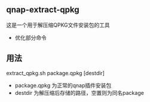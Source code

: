## qnap-extract-qpkg
这是一个用于解压缩QPKG文件安装包的工具
* 优化部分命令

## 用法
extract_qpkg.sh package.qpkg [destdir]

* package.qpkg 为正常的qnap插件安装包
* destdir 为解压缩后存储的路径，空置则为同名package
